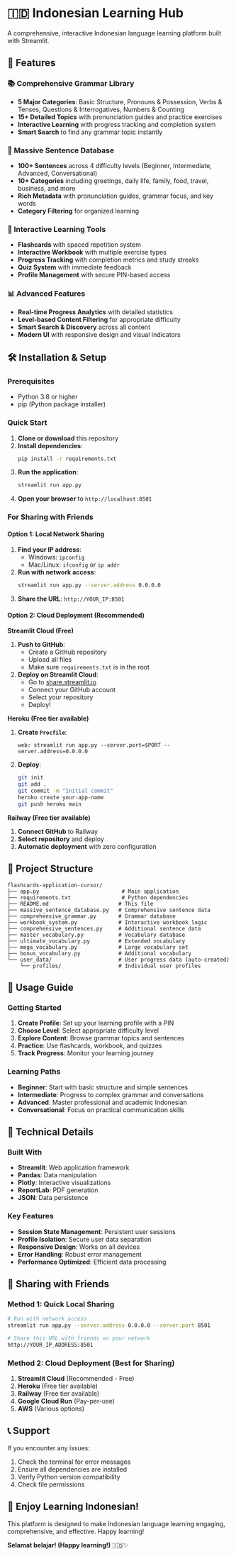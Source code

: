 # 🇮🇩 Indonesian Learning Hub

A comprehensive, interactive Indonesian language learning platform built with Streamlit.

## 🚀 Features

### 📚 Comprehensive Grammar Library
- **5 Major Categories**: Basic Structure, Pronouns & Possession, Verbs & Tenses, Questions & Interrogatives, Numbers & Counting
- **15+ Detailed Topics** with pronunciation guides and practice exercises
- **Interactive Learning** with progress tracking and completion system
- **Smart Search** to find any grammar topic instantly

### 📝 Massive Sentence Database
- **100+ Sentences** across 4 difficulty levels (Beginner, Intermediate, Advanced, Conversational)
- **10+ Categories** including greetings, daily life, family, food, travel, business, and more
- **Rich Metadata** with pronunciation guides, grammar focus, and key words
- **Category Filtering** for organized learning

### 🎯 Interactive Learning Tools
- **Flashcards** with spaced repetition system
- **Interactive Workbook** with multiple exercise types
- **Progress Tracking** with completion metrics and study streaks
- **Quiz System** with immediate feedback
- **Profile Management** with secure PIN-based access

### 📊 Advanced Features
- **Real-time Progress Analytics** with detailed statistics
- **Level-based Content Filtering** for appropriate difficulty
- **Smart Search & Discovery** across all content
- **Modern UI** with responsive design and visual indicators

## 🛠️ Installation & Setup

### Prerequisites
- Python 3.8 or higher
- pip (Python package installer)

### Quick Start
1. **Clone or download** this repository
2. **Install dependencies**:
   ```bash
   pip install -r requirements.txt
   ```
3. **Run the application**:
   ```bash
   streamlit run app.py
   ```
4. **Open your browser** to `http://localhost:8501`

### For Sharing with Friends

#### Option 1: Local Network Sharing
1. **Find your IP address**:
   - Windows: `ipconfig`
   - Mac/Linux: `ifconfig` or `ip addr`
2. **Run with network access**:
   ```bash
   streamlit run app.py --server.address 0.0.0.0
   ```
3. **Share the URL**: `http://YOUR_IP:8501`

#### Option 2: Cloud Deployment (Recommended)

**Streamlit Cloud (Free)**
1. **Push to GitHub**:
   - Create a GitHub repository
   - Upload all files
   - Make sure `requirements.txt` is in the root
2. **Deploy on Streamlit Cloud**:
   - Go to [share.streamlit.io](https://share.streamlit.io)
   - Connect your GitHub account
   - Select your repository
   - Deploy!

**Heroku (Free tier available)**
1. **Create `Procfile`**:
   ```
   web: streamlit run app.py --server.port=$PORT --server.address=0.0.0.0
   ```
2. **Deploy**:
   ```bash
   git init
   git add .
   git commit -m "Initial commit"
   heroku create your-app-name
   git push heroku main
   ```

**Railway (Free tier available)**
1. **Connect GitHub** to Railway
2. **Select repository** and deploy
3. **Automatic deployment** with zero configuration

## 📁 Project Structure

```
flashcards-application-cursor/
├── app.py                          # Main application
├── requirements.txt                # Python dependencies
├── README.md                      # This file
├── massive_sentence_database.py   # Comprehensive sentence data
├── comprehensive_grammar.py       # Grammar database
├── workbook_system.py             # Interactive workbook logic
├── comprehensive_sentences.py     # Additional sentence data
├── master_vocabulary.py           # Vocabulary database
├── ultimate_vocabulary.py         # Extended vocabulary
├── mega_vocabulary.py             # Large vocabulary set
├── bonus_vocabulary.py            # Additional vocabulary
└── user_data/                     # User progress data (auto-created)
    └── profiles/                  # Individual user profiles
```

## 🎯 Usage Guide

### Getting Started
1. **Create Profile**: Set up your learning profile with a PIN
2. **Choose Level**: Select appropriate difficulty level
3. **Explore Content**: Browse grammar topics and sentences
4. **Practice**: Use flashcards, workbook, and quizzes
5. **Track Progress**: Monitor your learning journey

### Learning Paths
- **Beginner**: Start with basic structure and simple sentences
- **Intermediate**: Progress to complex grammar and conversations
- **Advanced**: Master professional and academic Indonesian
- **Conversational**: Focus on practical communication skills

## 🔧 Technical Details

### Built With
- **Streamlit**: Web application framework
- **Pandas**: Data manipulation
- **Plotly**: Interactive visualizations
- **ReportLab**: PDF generation
- **JSON**: Data persistence

### Key Features
- **Session State Management**: Persistent user sessions
- **Profile Isolation**: Secure user data separation
- **Responsive Design**: Works on all devices
- **Error Handling**: Robust error management
- **Performance Optimized**: Efficient data processing

## 🤝 Sharing with Friends

### Method 1: Quick Local Sharing
```bash
# Run with network access
streamlit run app.py --server.address 0.0.0.0 --server.port 8501

# Share this URL with friends on your network
http://YOUR_IP_ADDRESS:8501
```

### Method 2: Cloud Deployment (Best for Sharing)
1. **Streamlit Cloud** (Recommended - Free)
2. **Heroku** (Free tier available)
3. **Railway** (Free tier available)
4. **Google Cloud Run** (Pay-per-use)
5. **AWS** (Various options)

## 📞 Support

If you encounter any issues:
1. Check the terminal for error messages
2. Ensure all dependencies are installed
3. Verify Python version compatibility
4. Check file permissions

## 🎉 Enjoy Learning Indonesian!

This platform is designed to make Indonesian language learning engaging, comprehensive, and effective. Happy learning!

**Selamat belajar! (Happy learning!)** 🇮🇩✨